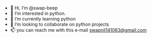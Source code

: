- 👋 Hi, I’m @swap-beep
- 👀 I’m interested in python.
- 🌱 I’m currently learning python
- 💞️ I’m looking to collaborate on python projects
- 📫 you can reach me with this e-mail swapnil141063@gmail.com

<!---
swap-beep/swap-beep is a ✨ special ✨ repository because its `README.md` (this file) appears on your GitHub profile.
You can click the Preview link to take a look at your changes.
--->
